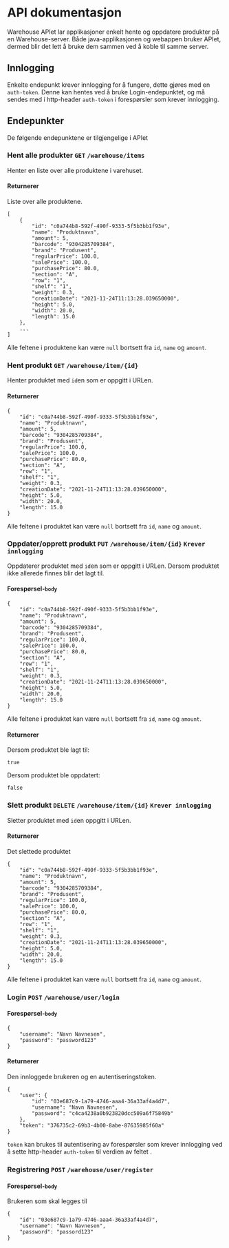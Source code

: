 # API dokumentasjon

Warehouse APIet lar applikasjoner enkelt hente og oppdatere produkter på en Warehouse-server.
Både java-applikasjonen og webappen bruker APIet, dermed blir det lett å bruke dem sammen ved å koble til samme server.

## Innlogging
Enkelte endepunkt krever innlogging for å fungere, dette gjøres med en `auth-token`.
Denne kan hentes ved å bruke Login-endepunktet, og må sendes med i http-header `auth-token` i forespørsler som krever innlogging.

## Endepunkter
De følgende endepunktene er tilgjengelige i APIet

### Hent alle produkter `GET` `/warehouse/items`
Henter en liste over alle produktene i varehuset.

#### Returnerer
Liste over alle produktene.
```
[
    {
        "id": "c0a744b8-592f-490f-9333-5f5b3bb1f93e",
        "name": "Produktnavn",
        "amount": 5,
        "barcode": "9304285709384",
        "brand": "Produsent",
        "regularPrice": 100.0,
        "salePrice": 100.0,
        "purchasePrice": 80.0,
        "section": "A",
        "row": "1",
        "shelf": "1",
        "weight": 0.3,
        "creationDate": "2021-11-24T11:13:28.039650000",
        "height": 5.0,
        "width": 20.0,
        "length": 15.0
    },
    ...
]
```
Alle feltene i produktene kan være `null` bortsett fra `id`, `name` og `amount`.

### Hent produkt `GET` `/warehouse/item/{id}`
Henter produktet med `id`en som er oppgitt i URLen.

#### Returnerer
```
{
    "id": "c0a744b8-592f-490f-9333-5f5b3bb1f93e",
    "name": "Produktnavn",
    "amount": 5,
    "barcode": "9304285709384",
    "brand": "Produsent",
    "regularPrice": 100.0,
    "salePrice": 100.0,
    "purchasePrice": 80.0,
    "section": "A",
    "row": "1",
    "shelf": "1",
    "weight": 0.3,
    "creationDate": "2021-11-24T11:13:28.039650000",
    "height": 5.0,
    "width": 20.0,
    "length": 15.0
}
```
Alle feltene i produktet kan være `null` bortsett fra `id`, `name` og `amount`.

### Oppdater/opprett produkt `PUT` `/warehouse/item/{id}` `Krever innlogging`
Oppdaterer produktet med `id`en som er oppgitt i URLen. Dersom produktet ikke allerede finnes blir det lagt til.

#### Forespørsel-`body`
```
{
    "id": "c0a744b8-592f-490f-9333-5f5b3bb1f93e",
    "name": "Produktnavn",
    "amount": 5,
    "barcode": "9304285709384",
    "brand": "Produsent",
    "regularPrice": 100.0,
    "salePrice": 100.0,
    "purchasePrice": 80.0,
    "section": "A",
    "row": "1",
    "shelf": "1",
    "weight": 0.3,
    "creationDate": "2021-11-24T11:13:28.039650000",
    "height": 5.0,
    "width": 20.0,
    "length": 15.0
}
```
Alle feltene i produktet kan være `null` bortsett fra `id`, `name` og `amount`.

#### Returnerer
Dersom produktet ble lagt til:
```
true
```
Dersom produktet ble oppdatert:
```
false
```

### Slett produkt `DELETE` `/warehouse/item/{id}` `Krever innlogging`
Sletter produktet med `id`en oppgitt i URLen.

#### Returnerer
Det slettede produktet
```
{
    "id": "c0a744b8-592f-490f-9333-5f5b3bb1f93e",
    "name": "Produktnavn",
    "amount": 5,
    "barcode": "9304285709384",
    "brand": "Produsent",
    "regularPrice": 100.0,
    "salePrice": 100.0,
    "purchasePrice": 80.0,
    "section": "A",
    "row": "1",
    "shelf": "1",
    "weight": 0.3,
    "creationDate": "2021-11-24T11:13:28.039650000",
    "height": 5.0,
    "width": 20.0,
    "length": 15.0
}
```
Alle feltene i produktet kan være `null` bortsett fra `id`, `name` og `amount`.

### Login `POST` `/warehouse/user/login`
#### Forespørsel-`body`
```
{
    "username": "Navn Navnesen",
    "password": "password123"
}
```

#### Returnerer
Den innloggede brukeren og en autentiseringstoken.
```
{
    "user": {
        "id": "03e687c9-1a79-4746-aaa4-36a33af4a4d7",
        "username": "Navn Navnesen",
        "password": "c4ca4238a0b923820dcc509a6f75849b"
    },
    "token": "376735c2-69b3-4b00-8abe-87635985f60a"
}
```
`token` kan brukes til autentisering av forespørsler som krever innlogging ved å sette http-header `auth-token` til verdien av feltet .

### Registrering `POST` `/warehouse/user/register`
#### Forespørsel-`body`
Brukeren som skal legges til
```
{
    "id": "03e687c9-1a79-4746-aaa4-36a33af4a4d7",
    "username": "Navn Navnesen",
    "password": "passord123"
}
```
